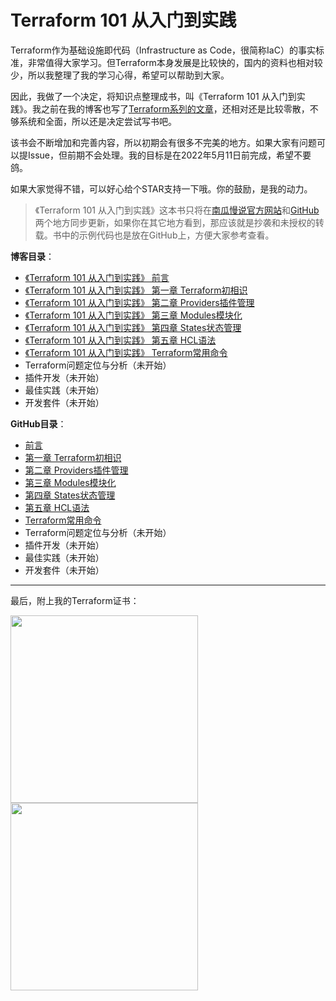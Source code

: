 # Terraform 101 从入门到实践
Terraform作为基础设施即代码（Infrastructure as Code，很简称IaC）的事实标准，非常值得大家学习。但Terraform本身发展是比较快的，国内的资料也相对较少，所以我整理了我的学习心得，希望可以帮助到大家。

因此，我做了一个决定，将知识点整理成书，叫《Terraform 101 从入门到实践》。我之前在我的博客也写了[Terraform系列的文章](https://www.pkslow.com/tags/terraform)，还相对还是比较零散，不够系统和全面，所以还是决定尝试写书吧。

该书会不断增加和完善内容，所以初期会有很多不完美的地方。如果大家有问题可以提Issue，但前期不会处理。我的目标是在2022年5月11日前完成，希望不要鸽。



如果大家觉得不错，可以好心给个STAR支持一下哦。你的鼓励，是我的动力。



> 《Terraform 101 从入门到实践》这本书只将在[南瓜慢说官方网站](https://www.pkslow.com/tags/terraform101)和[GitHub](https://github.com/LarryDpk/terraform-101)两个地方同步更新，如果你在其它地方看到，那应该就是抄袭和未授权的转载。书中的示例代码也是放在GitHub上，方便大家参考查看。

**博客目录**：

- [《Terraform 101 从入门到实践》 前言](https://www.pkslow.com/archives/terraform-101-preface)
- [《Terraform 101 从入门到实践》 第一章 Terraform初相识](https://www.pkslow.com/archives/terraform-101-introduction)
- [《Terraform 101 从入门到实践》 第二章 Providers插件管理](https://www.pkslow.com/archives/terraform-101-providers)
- [《Terraform 101 从入门到实践》 第三章 Modules模块化](https://www.pkslow.com/archives/terraform-101-modules)
- [《Terraform 101 从入门到实践》 第四章 States状态管理](https://www.pkslow.com/archives/terraform-101-states)
- [《Terraform 101 从入门到实践》 第五章 HCL语法](https://www.pkslow.com/archives/terraform-101-hcl)
- [《Terraform 101 从入门到实践》 Terraform常用命令](https://www.pkslow.com/archives/terraform-101-commands)
- Terraform问题定位与分析（未开始）
- 插件开发（未开始）
- 最佳实践（未开始）
- 开发套件（未开始）



**GitHub目录**：

- [前言](https://github.com/LarryDpk/terraform-101/blob/main/README.md)
- [第一章 Terraform初相识](https://github.com/LarryDpk/terraform-101/blob/main/01.Terraform初相识.md)
- [第二章 Providers插件管理](https://github.com/LarryDpk/terraform-101/blob/main/02.Providers插件管理.md)
- [第三章 Modules模块化](https://github.com/LarryDpk/terraform-101/blob/main/03.Modules模块化.md)
- [第四章 States状态管理](https://github.com/LarryDpk/terraform-101/blob/main/04.States状态管理.md)
- [第五章 HCL语法](https://github.com/LarryDpk/terraform-101/blob/main/05.HCL语法.md)
- [Terraform常用命令](https://github.com/LarryDpk/terraform-101/blob/main/Terraform常用命令.md)
- Terraform问题定位与分析（未开始）
- 插件开发（未开始）
- 最佳实践（未开始）
- 开发套件（未开始）

---






最后，附上我的Terraform证书：

<img src="https://pkslow.oss-cn-shenzhen.aliyuncs.com/images/other/terraform-101/pictures/00.preface/terraform-associate.certificate.png" width="300">



<img src="https://pkslow.oss-cn-shenzhen.aliyuncs.com/images/other/terraform-101/pictures/00.preface/terraform-associate.certificate-larry.png" width="300">



